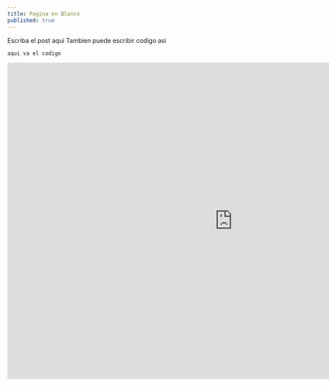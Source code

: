 ```yaml
---
title: Pagina en Blanco
published: true
---
```


 Escriba el post aqui
Tambien puede escribir codigo asi

```bash
aqui va el codigo

``` 
<iframe width="1024" height="720" src="https://www.youtube.com/embed/8hlAARvmSRg" title="YouTube video player" frameborder="0" allow="accelerometer; autoplay; clipboard-write; encrypted-media; gyroscope; picture-in-picture" allowfullscreen></iframe>